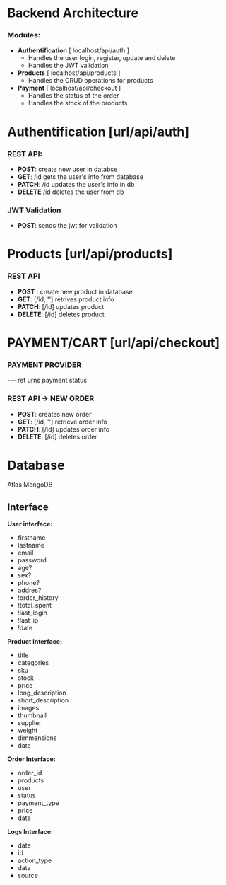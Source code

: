 # Backend Architecture
### Modules:
- **Authentification** [ localhost/api/auth ]
	- Handles the user login, register, update and delete
	- Handles the JWT validation
- **Products** [ localhost/api/products ]
	- Handles the CRUD operations for products
- **Payment** [ localhost/api/checkout ]
	- Handles the status of the order
	- Handles the stock of the products

# Authentification [url/api/auth]

### REST API:
- **POST**: create new user in databse
- **GET**: /id gets the user's info from database
- **PATCH**: /id updates the user's info in db
- **DELETE** /id deletes the user from db

### JWT Validation
- **POST**: sends the jwt for validation

# Products [url/api/products]

### REST API
- **POST** : create new product in database
- **GET**: [/id, ''] retrives product info
- **PATCH**: [/id] updates product
- **DELETE**: [/id] deletes product

# PAYMENT/CART [url/api/checkout]

### PAYMENT PROVIDER
--- ret 	urns payment status

### REST API -> NEW ORDER
- **POST**: creates new order
- **GET**: [/id, ''] retrieve order info
- **PATCH**: [/id] updates order info
- **DELETE**: [/id] deletes order

# Database
Atlas MongoDB

## Interface

**User interface:**
- firstname
- lastname
- email
- password
- age?
- sex?
- phone?
- addres?
- !order_history
- !total_spent
- !last_login
- !last_ip
- !date


**Product Interface:**
- title
- categories
- sku
- stock
- price
- long_description
- short_description
- images
- thumbnail
- supplier
- weight
- dimmensions
- date

**Order Interface:**
- order_id
- products
- user
- status
- payment_type
- price
- date

**Logs Interface:**
- date
- id
- action_type
- data
- source
